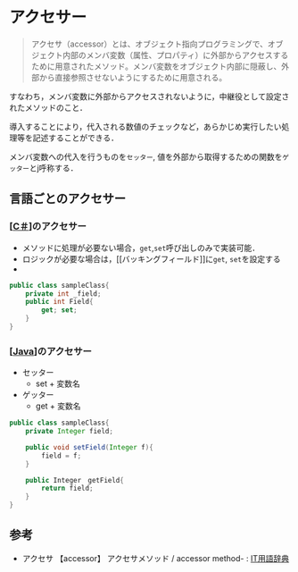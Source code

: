 # アクセサー
>アクセサ（accessor）とは、オブジェクト指向プログラミングで、オブジェクト内部のメンバ変数（属性、プロパティ）に外部からアクセスするために用意されたメソッド。メンバ変数をオブジェクト内部に隠蔽し、外部から直接参照させないようにするために用意される。

すなわち，メンバ変数に外部からアクセスされないように，中継役として設定されたメソッドのこと．

導入することにより，代入される数値のチェックなど，あらかじめ実行したい処理等を記述することができる．

メンバ変数への代入を行うものを`セッター`, 値を外部から取得するための関数を`ゲッター`とj呼称する．

## 言語ごとのアクセサー
### [[C＃]]のアクセサー
- メソッドに処理が必要ない場合，`get`,`set`呼び出しのみで実装可能．
- ロジックが必要な場合は，[[バッキングフィールド]]に`get`, `set`を設定する
- 
```cs
public class sampleClass{
    private int _field;
    public int Field{
        get; set;
    }
}
```

### [[Java]]のアクセサー
- セッター
  - set + 変数名
- ゲッター
  - get + 変数名
```java
public class sampleClass{
    private Integer field;

    public void setField(Integer f){
        field = f;
    }

    public Integer　getField{
        return field;
    }
}

```

## 参考
- アクセサ 【accessor】 アクセサメソッド / accessor method- : [IT用語辞典](https://e-words.jp/w/%E3%82%A2%E3%82%AF%E3%82%BB%E3%82%B5.html)


[//begin]: # "Autogenerated link references for markdown compatibility"
[C＃]: C%EF%BC%83.md "C＃"
[Java]: Java.md "Java"
[//end]: # "Autogenerated link references"